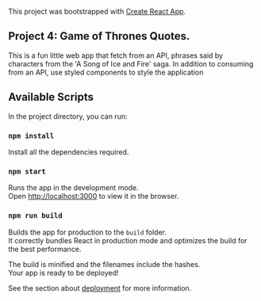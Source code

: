 This project was bootstrapped with [Create React App](https://github.com/facebook/create-react-app).

## Project 4: Game of Thrones Quotes.
This is a fun little web app that fetch from an API, phrases said by characters from the 'A Song of Ice and Fire' saga. In addition to consuming from an API, use styled components to style the application

## Available Scripts

In the project directory, you can run:

### `npm install`

Install all the dependencies required.<br />

### `npm start`

Runs the app in the development mode.<br />
Open [http://localhost:3000](http://localhost:3000) to view it in the browser.

### `npm run build`

Builds the app for production to the `build` folder.<br />
It correctly bundles React in production mode and optimizes the build for the best performance.

The build is minified and the filenames include the hashes.<br />
Your app is ready to be deployed!

See the section about [deployment](https://facebook.github.io/create-react-app/docs/deployment) for more information.
